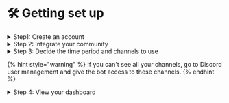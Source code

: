 # 🛠 Getting set up

<details>

<summary>Step1: Create an account</summary>

Head over to [https://www.togethercrew.com/login](https://app.togethercrew.com/login/) to create an account for your community. After selecting _Try now_ and accepting our Privacy Policy and Terms of Services, you will be asked to connect your Discord community&#x20;

![](<../.gitbook/assets/Screen Shot 2023-02-23 at 16.48.41.png>)



</details>

<details>

<summary>Step 2: Integrate your community</summary>

On the following screen, log in to Discord using your preferred method (email or scan the QR Code), and select the community. The bot will be automatically installed on your server.&#x20;

If you don't see your Discord community, you do not have the necessary permission to install the bot. Please contact your Discord server admin.



![](<../.gitbook/assets/Screen Shot 2023-02-23 at 16.49.31.png>)![](<../.gitbook/assets/Screen Shot 2023-02-23 at 16.49.40.png>)



</details>

<details>

<summary>Step 3: Decide the time period and channels to use </summary>

Let's start with the fun part: Working with data. In this step you can select your time period and what channels to analyze. We suggest as a default time period one month.&#x20;

![](<../.gitbook/assets/Screen Shot 2023-02-23 at 16.50.17.png>)![](<../.gitbook/assets/Screen Shot 2023-02-23 at 16.50.37.png>)

By default the bot does not have access to gated channels. Gated channels are those channels in Discord for which members need a specific Discord tag. They have a little lock symbol at the top right of the hashtag. To include these channels into your health metrics you need to do a couple of steps in of Discord.&#x20;

The following instructions is for only one channel. But if you have grouped your channels, you can also do these modifications for the channel group.

* Navigate to the channel you want to import on Discord&#x20;

<!---->

* Go to the settings for that specific channel (select the wheel on the right of the channel name)&#x20;

![](<../.gitbook/assets/Screen Shot 2023-04-21 at 23.24.34.png>)

* Select Permissions (left sidebar), and then in the middle of the screen check Advanced permissions&#x20;

<img src="../.gitbook/assets/Screen Shot 2023-04-21 at 23.46.25.png" alt="" data-size="original">

* Select the plus sign to the right of Roles/Members and under members select TogetherCrew bot&#x20;

![](<../.gitbook/assets/Screen Shot 2023-04-21 at 23.50.20.png>)

* With the TogetherCrew Bot selected, under Advanced Permissions, make sure that \[View channel] and \[Read message history] are marked as \[✓]&#x20;

![](<../.gitbook/assets/Screen Shot 2023-04-21 at 23.23.57.png>)



</details>

{% hint style="warning" %}
If you can't see all your channels, go to Discord user management and give the bot access to these channels.&#x20;
{% endhint %}

<details>

<summary>Step 4: View your dashboard</summary>

Go to Community Insights to see how healthy your community is.&#x20;

Read the [Explainer](../chart-guides/explainer-community-activity-level.md) to understand how the charts help you grow and sustain your community.&#x20;

<img src="../.gitbook/assets/Screen Shot 2023-01-28 at 08.53.51.png" alt="" data-size="original">

</details>
